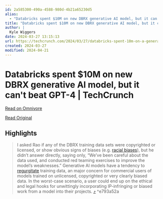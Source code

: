 ```yaml
---
id: 2a585300-490a-4588-980d-4b21a65230d5
alias:
  - "Databricks spent $10M on new DBRX generative AI model, but it can't beat GPT-4 | TechCrunch"
title: "Databricks spent $10M on new DBRX generative AI model, but it can't beat GPT-4 | TechCrunch"
author: |
  Kyle Wiggers
date: 2024-03-27 13:15:13
url: https://techcrunch.com/2024/03/27/databricks-spent-10m-on-a-generative-ai-model-that-still-cant-beat-gpt-4/
created: 2024-03-27
modified: 2024-04-21
---
```


# Databricks spent $10M on new DBRX generative AI model, but it can't beat GPT-4 | TechCrunch

[Read on Omnivore](https://omnivore.app/me/databricks-spent-10-m-on-new-dbrx-generative-ai-model-but-it-can-18e800cea6c)

[Read Original](https://techcrunch.com/2024/03/27/databricks-spent-10m-on-a-generative-ai-model-that-still-cant-beat-gpt-4/)

## Highlights

> I asked Rao if any of the DBRX training data sets were copyrighted or licensed, or show obvious signs of biases (e.g. [racial biases](https://techcrunch.com/2023/12/07/anthropics-latest-tactic-to-stop-racist-ai-asking-it-really-really-really-really-nicely/)), but he didn’t answer directly, saying only, “We’ve been careful about the data used, and conducted red teaming exercises to improve the model’s weaknesses.” Generative AI models have a tendency to [regurgitate](https://techcrunch.com/2022/12/13/image-generating-ai-can-copy-and-paste-from-training-data-raising-ip-concerns/) training data, an major concern for commercial users of models trained on unlicensed, copyrighted or very clearly biased data. In the worst-case scenario, a user could end up on the ethical and legal hooks for unwittingly incorporating IP-infringing or biased work from a model into their projects. [⤴️](https://omnivore.app/me/databricks-spent-10-m-on-new-dbrx-generative-ai-model-but-it-can-18e800cea6c#e793a52a-e981-464c-afd5-662be591976b)  ^e793a52a

